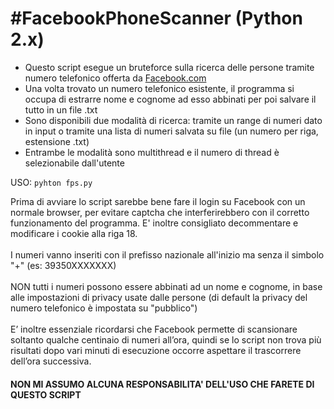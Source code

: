 <h1 id="facebookphonescanner"><b>#FacebookPhoneScanner (Python 2.x)</b></h1>

<ul>
<li>Questo script esegue un bruteforce sulla ricerca delle persone tramite numero telefonico offerta da <a href="http://www.facebook.com">Facebook.com</a></li>
<li>Una volta trovato un numero telefonico esistente, il programma si occupa di estrarre nome e cognome ad esso abbinati per poi salvare il tutto in un file .txt</li>
<li>Sono disponibili due modalità di ricerca: tramite un range di numeri dato in input o tramite una lista di numeri salvata su file (un numero per riga, estensione .txt)</li>
<li>Entrambe le modalità sono multithread e il numero di thread è selezionabile dall'utente</li>
</ul>

<p>USO:  <code>pyhton fps.py</code></p>

<p>Prima di avviare lo script sarebbe bene fare il login su Facebook con un normale browser, per evitare captcha che interferirebbero con il corretto funzionamento del programma. E' inoltre consigliato decommentare e modificare i cookie alla riga 18.<br /><br />
I numeri vanno inseriti con il prefisso nazionale all'inizio ma senza il simbolo "+" (es: 39350XXXXXXX)<br /><br />
NON tutti i numeri possono essere abbinati ad un nome e cognome, in base alle impostazioni di privacy usate dalle persone (di default la privacy del numero telefonico è impostata su "pubblico")<br /><br />
E’ inoltre essenziale ricordarsi che Facebook permette di scansionare soltanto qualche centinaio di numeri all’ora, quindi se lo script non trova più risultati dopo vari minuti di esecuzione occorre aspettare il trascorrere dell’ora successiva.</p>

<h4>NON MI ASSUMO ALCUNA RESPONSABILITA' DELL'USO CHE FARETE DI QUESTO SCRIPT</h4>
